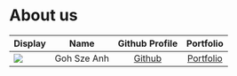 # About us

Display |    Name     | Github Profile | Portfolio 
--------|:-----------:|:--------------:|:---------:
![](https://avatars.githubusercontent.com/u/161400216?v=4) | Goh Sze Anh |   [Github](https://github.com/JeanPerrierIII)   | [Portfolio](jeanperrieriii)
